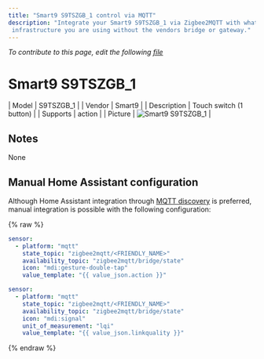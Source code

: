 ```yaml
---
title: "Smart9 S9TSZGB_1 control via MQTT"
description: "Integrate your Smart9 S9TSZGB_1 via Zigbee2MQTT with whatever smart home
 infrastructure you are using without the vendors bridge or gateway."
---
```


*To contribute to this page, edit the following
[file](https://github.com/Koenkk/zigbee2mqtt.io/blob/master/docs/devices/S9TSZGB_1.md)*

# Smart9 S9TSZGB_1

| Model | S9TSZGB_1  |
| Vendor  | Smart9  |
| Description | Touch switch (1 button) |
| Supports | action |
| Picture | ![Smart9 S9TSZGB_1](../images/devices/S9TSZGB_1.jpg) |

## Notes

None

## Manual Home Assistant configuration
Although Home Assistant integration through [MQTT discovery](../integration/home_assistant) is preferred,
manual integration is possible with the following configuration:


{% raw %}
```yaml
sensor:
  - platform: "mqtt"
    state_topic: "zigbee2mqtt/<FRIENDLY_NAME>"
    availability_topic: "zigbee2mqtt/bridge/state"
    icon: "mdi:gesture-double-tap"
    value_template: "{{ value_json.action }}"

sensor:
  - platform: "mqtt"
    state_topic: "zigbee2mqtt/<FRIENDLY_NAME>"
    availability_topic: "zigbee2mqtt/bridge/state"
    icon: "mdi:signal"
    unit_of_measurement: "lqi"
    value_template: "{{ value_json.linkquality }}"
```
{% endraw %}


